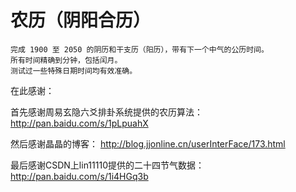 # 农历（阴阳合历）

```
完成 1900 至 2050 的阴历和干支历（阳历），带有下一个中气的公历时间。
所有时间精确到分钟，包括闰月。
测试过一些特殊日期时间均有效准确。
```

在此感谢：

首先感谢周易玄隐六爻排卦系统提供的农历算法：
http://pan.baidu.com/s/1pLpuahX

然后感谢晶晶的博客：
http://blog.jjonline.cn/userInterFace/173.html

最后感谢CSDN上lin11110提供的二十四节气数据：
http://pan.baidu.com/s/1i4HGq3b
